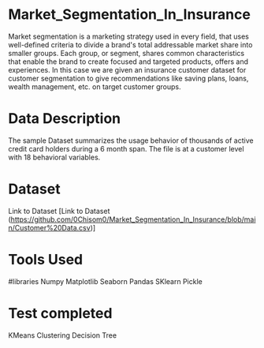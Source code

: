 # Market_Segmentation_In_Insurance
Market segmentation is a marketing strategy used in every field, that uses well-defined criteria to divide a brand's total addressable market share into smaller groups. Each group, or segment, shares common characteristics that enable the brand to create focused and targeted products, offers and experiences. In this case we are given an insurance customer dataset for customer segmentation to give recommendations like saving plans, loans, wealth management, etc. on target customer groups.


# Data Description
The sample Dataset summarizes the usage behavior of thousands of active credit card holders during a 6 month span. The file is at a customer level with 18 behavioral variables.


# Dataset
Link to Dataset [Link to Dataset
(https://github.com/0Chisom0/Market_Segmentation_In_Insurance/blob/main/Customer%20Data.csv)]

# Tools Used
#libraries 
Numpy
Matplotlib
Seaborn
Pandas
SKlearn
Pickle


# Test completed
KMeans Clustering
Decision Tree


